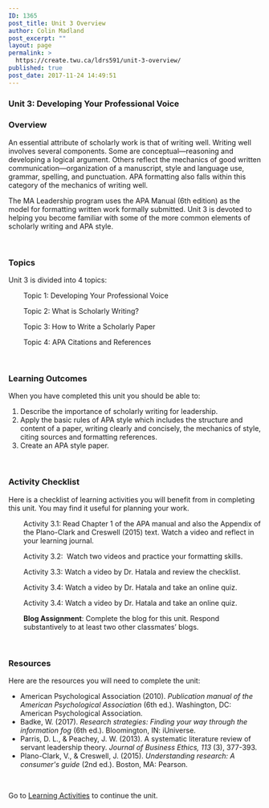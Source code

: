 ```yaml
---
ID: 1365
post_title: Unit 3 Overview
author: Colin Madland
post_excerpt: ""
layout: page
permalink: >
  https://create.twu.ca/ldrs591/unit-3-overview/
published: true
post_date: 2017-11-24 14:49:51
---
```

<h3>Unit 3: Developing Your Professional Voice</h3>
<h3>Overview</h3>
An essential attribute of scholarly work is that of writing well. Writing well involves several components. Some are conceptual—reasoning and developing a logical argument. Others reflect the mechanics of good written communication—organization of a manuscript, style and language use, grammar, spelling, and punctuation. APA formatting also falls within this category of the mechanics of writing well.

The MA Leadership program uses the APA Manual (6th edition) as the model for formatting written work formally submitted. Unit 3 is devoted to helping you become familiar with some of the more common elements of scholarly writing and APA style.

&nbsp;
<h3>Topics</h3>
Unit 3 is divided into 4 topics:
<p style="padding-left: 30px;">Topic 1: Developing Your Professional Voice</p>
<p style="padding-left: 30px;">Topic 2: What is Scholarly Writing?</p>
<p style="padding-left: 30px;">Topic 3: How to Write a Scholarly Paper</p>
<p style="padding-left: 30px;">Topic 4: APA Citations and References</p>
&nbsp;
<h3>Learning Outcomes</h3>
When you have completed this unit you should be able to:<span style="color: #ff0000;"><strong> </strong></span>
<ol>
 	<li>Describe the importance of scholarly writing for leadership.</li>
 	<li>Apply the basic rules of APA style which includes the structure and content of a paper, writing clearly and concisely, the mechanics of style, citing sources and formatting references.</li>
 	<li>Create an APA style paper.</li>
</ol>
&nbsp;
<h3>Activity Checklist</h3>
Here is a checklist of learning activities you will benefit from in completing this unit. You may find it useful for planning your work.
<p style="padding-left: 30px;">Activity 3.1: Read Chapter 1 of the APA manual and also the Appendix of the Plano-Clark and Creswell (2015) text. Watch a video and reflect in your learning journal.</p>
<p style="padding-left: 30px;">Activity 3.2:  Watch two videos and practice your formatting skills.</p>
<p style="padding-left: 30px;">Activity 3.3: Watch a video by Dr. Hatala and review the checklist.</p>
<p style="padding-left: 30px;">Activity 3.4: Watch a video by Dr. Hatala and take an online quiz.</p>
<p style="padding-left: 30px;">Activity 3.4: Watch a video by Dr. Hatala and take an online quiz.</p>
<p style="padding-left: 30px;"><strong>Blog Assignment</strong>: Complete the blog for this unit. Respond substantively to at least two other classmates’ blogs.</p>
&nbsp;
<h3>Resources</h3>
Here are the resources you will need to complete the unit:
<ul>
 	<li>American Psychological Association (2010). <em>Publication manual of the American Psychological Association</em> (6th ed.). Washington, DC: American Psychological Association.</li>
 	<li>Badke, W. (2017). <em>Research strategies: Finding your way through the information fog</em> (6th ed.). Bloomington, IN: iUniverse.</li>
 	<li>Parris, D. L., &amp; Peachey, J. W. (2013). A systematic literature review of servant leadership theory. <em>Journal of Business Ethics, 113</em> (3), 377-393.</li>
 	<li>Plano-Clark, V., &amp; Creswell, J. (2015). <em>Understanding research: A consumer's guide</em> (2nd ed.). Boston, MA: Pearson.</li>
</ul>
&nbsp;

Go to <a href="https://create.twu.ca/ldrs591/unit-3-learning-activities/">Learning Activities</a> to continue the unit.